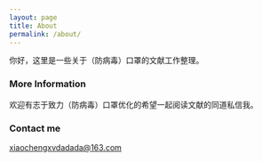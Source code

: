```yaml
---
layout: page
title: About
permalink: /about/
---
```


你好，这里是一些关于（防病毒）口罩的文献工作整理。

### More Information

欢迎有志于致力（防病毒）口罩优化的希望一起阅读文献的同道私信我。

### Contact me

[xiaochengxvdadada@163.com](mailto:xiaochengxvdadada@163.com)
